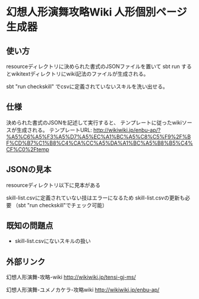 # 幻想人形演舞攻略Wiki 人形個別ページ生成器
## 使い方
resourceディレクトリに決められた書式のJSONファイルを置いて
sbt run
するとwikitextディレクトリにwiki記法のファイルが生成される。

sbt "run checkskill"
でcsvに定義されていないスキルを洗い出せる。

## 仕様
決められた書式のJSONを記述して実行すると、
テンプレートに従ったwikiソースが生成される。
テンプレートURL:
http://wikiwiki.jp/enbu-ap/?%A5%C6%A5%F3%A5%D7%A5%EC%A1%BC%A5%C8%C5%F9%2F%BF%CD%B7%C1%B8%C4%CA%CC%A5%DA%A1%BC%A5%B8%B5%C4%CF%C0%2Ftemp

## JSONの見本
resourceディレクトリ以下に見本がある

skill-list.csvに定義されていない技はエラーになるため
skill-list.csvの更新も必要
（sbt "run checkskill"でチェック可能）

## 既知の問題点
* skill-list.csvにないスキルの扱い

## 外部リンク
幻想人形演舞-攻略-wiki
http://wikiwiki.jp/tensi-gj-ms/

幻想人形演舞-ユメノカケラ-攻略wiki
http://wikiwiki.jp/enbu-ap/
